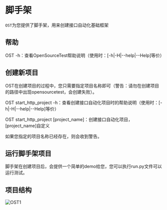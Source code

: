 # 脚手架

`OST`为您提供了脚手架，用来创建接口自动化基础框架



## 帮助

OST -h：查看OpenSourceTest帮助说明（使用时：[-h|-H|--help|--Help]等价）

## 创建新项目

OST在创建项目的过程中，您只需要指定项目名称即可（警告：请勿在创建项目的路径中出现opensourcetest，会创建失败）。

OST start_http_project -h：查看创建接口自动化项目时的帮助说明（使用时：[-h|-H|--help|--Help]等价）

OST start_http_project [project_name]：创建接口自动化项目，[project_name]自定义

如果您指定的项目名称已经存在，则会收到警告。

## 运行脚手架项目

脚手架在创建项目后，会提供一个简单的demo给您，您可以执行run.py文件可以运行测试。

## 项目结构

![OST1](\images\http\OST1.png)